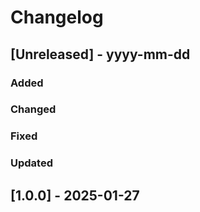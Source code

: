 # Changelog
## [Unreleased] - yyyy-mm-dd

### Added

### Changed

### Fixed

### Updated

## [1.0.0] - 2025-01-27
